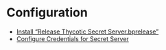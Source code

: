 [title]: # (Configuration)
[tags]: # (introduction)
[priority]: # (100)
# Configuration

* [Install “Release Thycotic Secret Server.bprelease”]()
* [Configure Credentials for Secret Server]()

